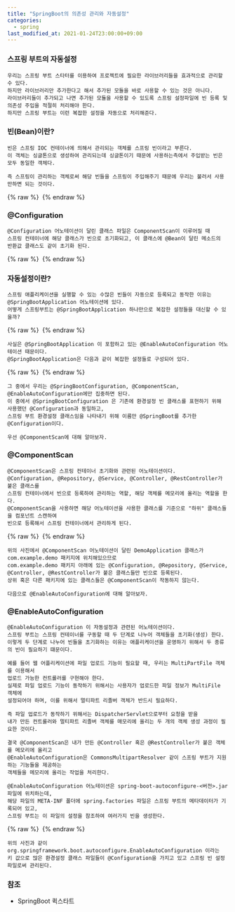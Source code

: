 ```yaml
---
title: "SpringBoot의 의존성 관리와 자동설정"
categories: 
  - spring
last_modified_at: 2021-01-24T23:00:00+09:00
---
```


### 스프링 부트의 자동설정
    우리는 스프링 부트 스타터를 이용하여 프로젝트에 필요한 라이브러리들을 효과적으로 관리할 수 있다.
    하지만 라이브러리만 추가한다고 해서 추가된 모듈을 바로 사용할 수 있는 것은 아니다.
    라이브러리들이 추가되고 나면 추가된 모듈을 사용할 수 있도록 스프링 설정파일에 빈 등록 및 의존성 주입을 적절히 처리해야 한다.
    하지만 스프링 부트는 이런 복잡한 설정을 자동으로 처리해준다.

### 빈(Bean)이란?
    빈은 스프링 IOC 컨테이너에 의해서 관리되는 객체를 스프링 빈이라고 부른다.
    이 객체는 싱글톤으로 생성하여 관리되는데 싱글톤이기 때문에 사용하는측에서 주입받는 빈은 모두 동일한 객체다.
    
    즉 스프링이 관리하는 객체로써 해당 빈들을 스프링이 주입해주기 때문에 우리는 불러서 사용만하면 되는 것이다.

{% raw %} <img src="https://chohongjae.github.io/assets/img/20210124springBoot의자동설정/스프링 빈이란.png" alt=""> {% endraw %}
    
### @Configuration
    @Configuration 어노테이션이 달린 클래스 파일은 ComponentScan이 이루어질 때 
    스프링 컨테이너에 해당 클래스가 빈으로 초기화되고, 이 클래스에 @Bean이 달린 메소드의 반환값 클래스도 같이 초기화 된다.

{% raw %} <img src="https://chohongjae.github.io/assets/img/20210124springBoot의자동설정/configuration.png" alt=""> {% endraw %}        
    
### 자동설정이란?
    스프링 애플리케이션을 실행할 수 있는 수많은 빈들이 자동으로 등록되고 동작한 이유는 @SpringBootApplication 어노테이션에 있다.
    어떻게 스프링부트는 @SpringBootApplication 하나만으로 복잡한 설정들을 대신할 수 있을까?

{% raw %} <img src="https://chohongjae.github.io/assets/img/20210124springBoot의자동설정/springbootapplication.png" alt=""> {% endraw %}
    
    사실은 @SpringBootApplication 이 포함하고 있는 @EnableAutoConfiguration 어노테이션 때문이다.
    @SpringBootApplication은 다음과 같이 복잡한 설정들로 구성되어 있다.
    
{% raw %} <img src="https://chohongjae.github.io/assets/img/20210124springBoot의자동설정/springbootapplication2.png" alt=""> {% endraw %}

    그 중에서 우리는 @SpringBootConfiguration, @ComponentScan, @EnableAutoConfiguration에만 집중하면 된다.
    이 중에서 @SpringBootConfiguration 은 기존에 환경설정 빈 클래스를 표현하기 위해 사용했던 @Configuration과 동일하고,
    스프링 부트 환경설정 클래스임을 나타내기 위해 이름만 @SpringBoot를 추가한 @Configuration이다.
    
    우선 @ComponentScan에 대해 알아보자.
    
### @ComponentScan
    @ComponentScan은 스프링 컨테이너 초기화와 관련된 어노테이션이다.
    @Configuration, @Repository, @Service, @Controller, @RestController가 붙은 클래스를
    스프링 컨테이너에서 빈으로 등록하여 관리하는 역할, 해당 객체를 메모리에 올리는 역할을 한다.
    @ComponentScan을 사용하면 해당 어노테이션을 사용한 클래스를 기준으로 "하위" 클래스들을 컴포넌트 스캔하여
    빈으로 등록해서 스프링 컨테이너에서 관리하게 된다.

{% raw %} <img src="https://chohongjae.github.io/assets/img/20210124springBoot의자동설정/componentscan.png" alt=""> {% endraw %}
    
    위의 사진에서 @ComponentScan 어노테이션이 달린 DemoApplication 클래스가 com.example.demo 패키지에 위치해있으므로
    com.example.demo 패키지 아래에 있는 @Configuration, @Repository, @Service,
    @Controller, @RestController가 붙은 클래스들만 빈으로 등록된다.
    상위 혹은 다른 패키지에 있는 클래스들은 @ComponentScan이 작동하지 않는다.
    
    다음으로 @EnableAutoConfiguration에 대해 알아보자.
    
### @EnableAutoConfiguration
    @EnableAutoConfiguration 이 자동설정과 관련된 어노테이션이다.
    스프링 부트는 스프링 컨테이너를 구동할 때 두 단계로 나누어 객체들을 초기화(생성) 한다.
    이렇게 두 단계로 나누어 빈들을 초기화하는 이유는 애플리케이션을 운영하기 위해서 두 종류의 빈이 필요하기 떄문이다.
    
    예를 들어 웹 어플리케이션에 파일 업로드 기능이 필요할 때, 우리는 MultiPartFile 객체를 이용해서
    업로드 가능한 컨트롤러를 구현해야 한다.
    실제로 파일 업로드 기능이 동작하기 위해서는 사용자가 업로드한 파일 정보가 MultiFile 객체에 
    설정되어야 하며, 이를 위해서 멀티파트 리졸버 객체가 반드시 필요하다.
    
    즉 파일 업로드가 동작하기 위해서는 DispatcherServlet으로부터 요청을 받을
    내가 만든 컨트롤러와 멀티파트 리졸버 객체를 매모리에 올리는 두 개의 객체 생성 과정이 필요한 것이다.
    
    결국 @ComponentScan은 내가 만든 @Controller 혹은 @RestController가 붙은 객체를 메모리에 올리고
    @EnableAutoConfiguration은 CommonsMultipartResolver 같이 스프링 부트가 지원하는 기능들을 제공하는
    객체들을 메모리에 올리는 작업을 처리한다.
    
```text
@EnableAutoConfiguration 어노테이션은 spring-boot-autoconfigure-<버전>.jar 파일에 위치하는데,
해당 파일의 META-INF 폴더에 spring.factories 파일은 스프링 부트의 메타데이터가 기록되어 있고,
스프링 부트는 이 파일의 설정을 참조하여 여러가지 빈을 생성한다. 
```

{% raw %} <img src="https://chohongjae.github.io/assets/img/20210124springBoot의자동설정/spring.factories.png" alt=""> {% endraw %}

    위의 사진과 같이 org.springframework.boot.autoconfigure.EnableAutoConfiguration 이라는 
    키 값으로 많은 환경설정 클래스 파일들이 @Configuration을 가지고 있고 스프링 빈 설정 파일로써 관리된다.

### 참조
- SpringBoot 퀵스타트